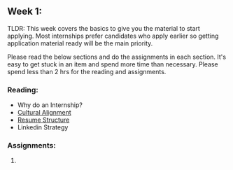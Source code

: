 ## Week 1: 

TLDR: This week covers the basics to give you the material to start applying. Most internships prefer candidates who apply earlier so getting application material ready will be the main priority. 

Please read the below sections and do the assignments in each section. It's easy to get stuck in an item and spend more time than necessary. Please spend less than 2 hrs for the reading and assignments. 

### Reading:
- Why do an Internship?
- [Cultural Alignment](./content/Week_1/cultural_alignment.md)
- [Resume Structure](./content/Week_1/resume.md)
- Linkedin Strategy

### Assignments:
1. 
